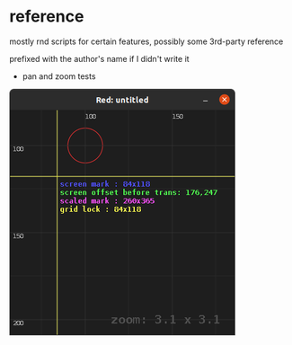 # reference
mostly rnd scripts for certain features, possibly some 3rd-party reference

prefixed with the author's name if I didn't write it

- pan and zoom tests

![panandzoom](210328b_panandzoom.png)
